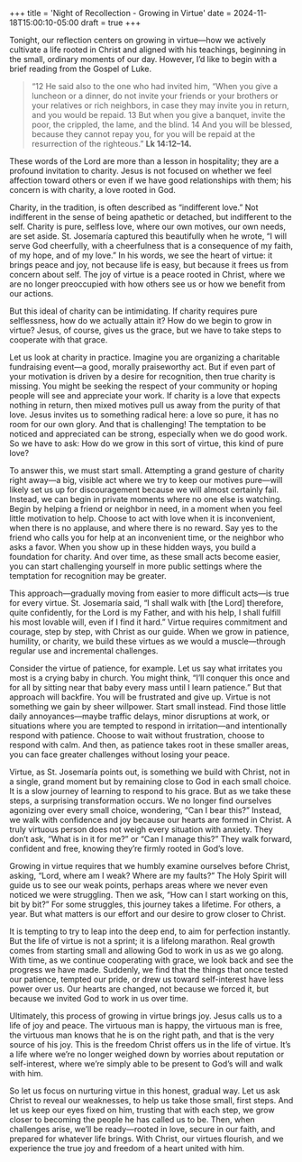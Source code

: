 +++
title = 'Night of Recollection - Growing in Virtue'
date = 2024-11-18T15:00:10-05:00
draft = true
+++

Tonight, our reflection centers on growing in virtue—how we actively cultivate a life rooted in Christ and aligned with his teachings, beginning in the small, ordinary moments of our day. However, I’d like to begin with a brief reading from the Gospel of Luke.


>“12 He said also to the one who had invited him, “When you give a luncheon or a dinner, do not invite your friends or your brothers or your relatives or rich neighbors, in case they may invite you in return, and you would be repaid. 13 But when you give a banquet, invite the poor, the crippled, the lame, and the blind. 14 And you will be blessed, because they cannot repay you, for you will be repaid at the resurrection of the righteous.”
>**Lk 14:12–14.**


These words of the Lord are more than a lesson in hospitality; they are a profound invitation to charity. Jesus is not focused on whether we feel affection toward others or even if we have good relationships with them; his concern is with charity, a love rooted in God.


Charity, in the tradition, is often described as “indifferent love.” Not indifferent in the sense of being apathetic or detached, but indifferent to the self. Charity is pure, selfless love, where our own motives, our own needs, are set aside. St. Josemaría captured this beautifully when he wrote, “I will serve God cheerfully, with a cheerfulness that is a consequence of my faith, of my hope, and of my love.” In his words, we see the heart of virtue: it brings peace and joy, not because life is easy, but because it frees us from concern about self. The joy of virtue is a peace rooted in Christ, where we are no longer preoccupied with how others see us or how we benefit from our actions.


But this ideal of charity can be intimidating. If charity requires pure selflessness, how do we actually attain it? How do we begin to grow in virtue? Jesus, of course, gives us the grace, but we have to take steps to cooperate with that grace.


Let us look at charity in practice. Imagine you are organizing a charitable fundraising event—a good, morally praiseworthy act. But if even part of your motivation is driven by a desire for recognition, then true charity is missing. You might be seeking the respect of your community or hoping people will see and appreciate your work. If charity is a love that expects nothing in return, then mixed motives pull us away from the purity of that love. Jesus invites us to something radical here: a love so pure, it has no room for our own glory. And that is challenging! The temptation to be noticed and appreciated can be strong, especially when we do good work. So we have to ask: How do we grow in this sort of virtue, this kind of pure love?


To answer this, we must start small. Attempting a grand gesture of charity right away—a big, visible act where we try to keep our motives pure—will likely set us up for discouragement because we will almost certainly fail. Instead, we can begin in private moments where no one else is watching. Begin by helping a friend or neighbor in need, in a moment when you feel little motivation to help. Choose to act with love when it is inconvenient, when there is no applause, and where there is no reward. Say yes to the friend who calls you for help at an inconvenient time, or the neighbor who asks a favor. When you show up in these hidden ways, you build a foundation for charity. And over time, as these small acts become easier, you can start challenging yourself in more public settings where the temptation for recognition may be greater.


This approach—gradually moving from easier to more difficult acts—is true for every virtue. St. Josemaría said, “I shall walk with [the Lord] therefore, quite confidently, for the Lord is my Father, and with his help, I shall fulfill his most lovable will, even if I find it hard.” Virtue requires commitment and courage, step by step, with Christ as our guide. When we grow in patience, humility, or charity, we build these virtues as we would a muscle—through regular use and incremental challenges.


Consider the virtue of patience, for example. Let us say what irritates you most is a crying baby in church. You might think, “I’ll conquer this once and for all by sitting near that baby every mass until I learn patience.” But that approach will backfire. You will be frustrated and give up. Virtue is not something we gain by sheer willpower. Start small instead. Find those little daily annoyances—maybe traffic delays, minor disruptions at work, or situations where you are tempted to respond in irritation—and intentionally respond with patience. Choose to wait without frustration, choose to respond with calm. And then, as patience takes root in these smaller areas, you can face greater challenges without losing your peace.


Virtue, as St. Josemaría points out, is something we build with Christ, not in a single, grand moment but by remaining close to God in each small choice. It is a slow journey of learning to respond to his grace. But as we take these steps, a surprising transformation occurs. We no longer find ourselves agonizing over every small choice, wondering, “Can I bear this?” Instead, we walk with confidence and joy because our hearts are formed in Christ. A truly virtuous person does not weigh every situation with anxiety. They don’t ask, “What is in it for me?” or “Can I manage this?” They walk forward, confident and free, knowing they’re firmly rooted in God’s love.


Growing in virtue requires that we humbly examine ourselves before Christ, asking, “Lord, where am I weak? Where are my faults?” The Holy Spirit will guide us to see our weak points, perhaps areas where we never even noticed we were struggling. Then we ask, “How can I start working on this, bit by bit?” For some struggles, this journey takes a lifetime. For others, a year. But what matters is our effort and our desire to grow closer to Christ.


It is tempting to try to leap into the deep end, to aim for perfection instantly. But the life of virtue is not a sprint; it is a lifelong marathon. Real growth comes from starting small and allowing God to work in us as we go along. With time, as we continue cooperating with grace, we look back and see the progress we have made. Suddenly, we find that the things that once tested our patience, tempted our pride, or drew us toward self-interest have less power over us. Our hearts are changed, not because we forced it, but because we invited God to work in us over time.


Ultimately, this process of growing in virtue brings joy. Jesus calls us to a life of joy and peace. The virtuous man is happy, the virtuous man is free, the virtuous man knows that he is on the right path, and that is the very source of his joy. This is the freedom Christ offers us in the life of virtue. It’s a life where we’re no longer weighed down by worries about reputation or self-interest, where we’re simply able to be present to God’s will and walk with him.


So let us focus on nurturing virtue in this honest, gradual way. Let us ask Christ to reveal our weaknesses, to help us take those small, first steps. And let us keep our eyes fixed on him, trusting that with each step, we grow closer to becoming the people he has called us to be. Then, when challenges arise, we’ll be ready—rooted in love, secure in our faith, and prepared for whatever life brings. With Christ, our virtues flourish, and we experience the true joy and freedom of a heart united with him.